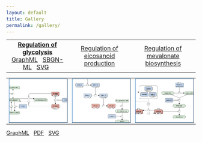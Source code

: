 ```yaml
---
layout: default
title: Gallery
permalink: /gallery/
---
```


<!--<a href="/glycolysis/">Regulation of glycolysis</a> | <a href="/mevalonate/">Regulation of mevalonate biosynthesis</a> | <a href="/eicosanoids/">Regulation of eicosanoid production</a> 
---|---|---
<a href="/glycolysis/"><img src="/images/maps/F001-glycolysis-cut.png"/></a> | <a href="/mevalonate/"><img src="/images/maps/F003-mevalonate-cut.png"/></a> | <a href="/eicosanoids/"><img src="/images/maps/F002-eicosanoids-cut.png"/></a>-->

<table>
    <tr>
      <td style="width: 320px;" align="center"><font size="3"><a href="/glycolysis/"><strong>Regulation of <br />glycolysis</strong></a> <br /> <a href="/downloads/F001-glycolysis.graphml" target="_blank">GraphML</a> &nbsp;
<a href="/downloads/F001-glycolysis.sbgn" target="_blank">SBGN-ML</a> &nbsp;
<a href="/downloads/F001-glycolysis.svg" target="_blank">SVG</a> &nbsp;</font></td>
      <td style="width: 320px;" align="center"><font size="3"><a href="/eicosanoids/">Regulation of <br />eicosanoid production</a></font></td>
      <td style="width: 320px;" align="center"><font size="3"><a href="/mevalonate/">Regulation of <br />mevalonate biosynthesis</a></font></td>
    </tr>
</table>
<table>
    <tr>
      <td style="width: 320px;" align="center"><img src="/images/maps/F001-glycolysis-cut.png" style="border: #4182C4 1px outset; width: 240px; display: block; margin-left: auto; margin-right: auto;"/></td>
      <td style="width: 320px;" align="center"><img src="/images/maps/F002-eicosanoids-cut.png" style="border: #4182C4 1px outset; width: 240px; display: block; margin-left: auto; margin-right: auto;"/></td>
      <td style="width: 320px;" align="center"><img src="/images/maps/F003-mevalonate-cut.png" style="border: #4182C4 1px outset; width: 240px; display: block; margin-left: auto; margin-right: auto;"/></td>
    </tr>
</table>

[GraphML](../downloads/F003-mevalonate.graphml) &nbsp; 
[PDF](../downloads/F003-mevalonate.pdf) &nbsp; 
[SVG](../downloads/F003-mevalonate.svg)
